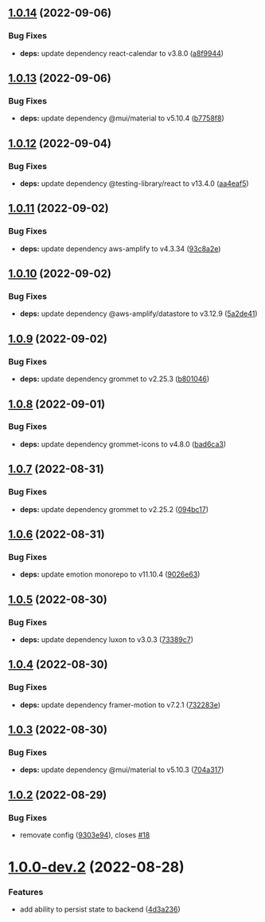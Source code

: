 ## [1.0.14](https://github.com/OffendingCommit/jellyplan/compare/v1.0.13...v1.0.14) (2022-09-06)


### Bug Fixes

* **deps:** update dependency react-calendar to v3.8.0 ([a8f9944](https://github.com/OffendingCommit/jellyplan/commit/a8f9944b3725fe8c17d2d60b34cddab57905efb6))

## [1.0.13](https://github.com/OffendingCommit/jellyplan/compare/v1.0.12...v1.0.13) (2022-09-06)


### Bug Fixes

* **deps:** update dependency @mui/material to v5.10.4 ([b7758f8](https://github.com/OffendingCommit/jellyplan/commit/b7758f8fabd9e7fcc241e509cf20d484af98d2b3))

## [1.0.12](https://github.com/OffendingCommit/jellyplan/compare/v1.0.11...v1.0.12) (2022-09-04)


### Bug Fixes

* **deps:** update dependency @testing-library/react to v13.4.0 ([aa4eaf5](https://github.com/OffendingCommit/jellyplan/commit/aa4eaf5008cbec396a882e7f0d40f5e095b8ae03))

## [1.0.11](https://github.com/OffendingCommit/mealcal/compare/v1.0.10...v1.0.11) (2022-09-02)


### Bug Fixes

* **deps:** update dependency aws-amplify to v4.3.34 ([93c8a2e](https://github.com/OffendingCommit/mealcal/commit/93c8a2e737657fd7470280eeabd5fbcfd6a0160f))

## [1.0.10](https://github.com/OffendingCommit/mealcal/compare/v1.0.9...v1.0.10) (2022-09-02)


### Bug Fixes

* **deps:** update dependency @aws-amplify/datastore to v3.12.9 ([5a2de41](https://github.com/OffendingCommit/mealcal/commit/5a2de414468fd1ef67f8d107453c44e6d00dd74f))

## [1.0.9](https://github.com/OffendingCommit/mealcal/compare/v1.0.8...v1.0.9) (2022-09-02)


### Bug Fixes

* **deps:** update dependency grommet to v2.25.3 ([b801046](https://github.com/OffendingCommit/mealcal/commit/b80104672e7fd8082f987d3bebcd703555e148e9))

## [1.0.8](https://github.com/OffendingCommit/mealcal/compare/v1.0.7...v1.0.8) (2022-09-01)


### Bug Fixes

* **deps:** update dependency grommet-icons to v4.8.0 ([bad6ca3](https://github.com/OffendingCommit/mealcal/commit/bad6ca34bf9ddc5e51bb1ee0b1c200617eda6125))

## [1.0.7](https://github.com/OffendingCommit/mealcal/compare/v1.0.6...v1.0.7) (2022-08-31)


### Bug Fixes

* **deps:** update dependency grommet to v2.25.2 ([094bc17](https://github.com/OffendingCommit/mealcal/commit/094bc172b3a75ebf499d5154ca7288ca09b5f5ea))

## [1.0.6](https://github.com/OffendingCommit/mealcal/compare/v1.0.5...v1.0.6) (2022-08-31)


### Bug Fixes

* **deps:** update emotion monorepo to v11.10.4 ([9026e63](https://github.com/OffendingCommit/mealcal/commit/9026e639b3c4ca0b129c4212dca3c32ebc3d80b6))

## [1.0.5](https://github.com/OffendingCommit/mealcal/compare/v1.0.4...v1.0.5) (2022-08-30)


### Bug Fixes

* **deps:** update dependency luxon to v3.0.3 ([73389c7](https://github.com/OffendingCommit/mealcal/commit/73389c74f96e8a63ff4cd5838410970b99512d03))

## [1.0.4](https://github.com/OffendingCommit/mealcal/compare/v1.0.3...v1.0.4) (2022-08-30)


### Bug Fixes

* **deps:** update dependency framer-motion to v7.2.1 ([732283e](https://github.com/OffendingCommit/mealcal/commit/732283e17c095c3f1beb2c22a088cecda7e30dbf))

## [1.0.3](https://github.com/OffendingCommit/mealcal/compare/v1.0.2...v1.0.3) (2022-08-30)


### Bug Fixes

* **deps:** update dependency @mui/material to v5.10.3 ([704a317](https://github.com/OffendingCommit/mealcal/commit/704a3170ed2541201c65107d4f40f2ccc1c5d3d7))

## [1.0.2](https://github.com/OffendingCommit/mealcal/compare/v1.0.1...v1.0.2) (2022-08-29)


### Bug Fixes

* removate config  ([9303e94](https://github.com/OffendingCommit/mealcal/commit/9303e9462b6fe0aa43f554542b4677b0c45e5d81)), closes [#18](https://github.com/OffendingCommit/mealcal/issues/18)

# [1.0.0-dev.2](https://github.com/OffendingCommit/mealcal/compare/v1.0.0-dev.1...v1.0.0-dev.2) (2022-08-28)


### Features

* add ability to persist state to backend ([4d3a236](https://github.com/OffendingCommit/mealcal/commit/4d3a236dd9eb066c6b93ee0d4f48440d386383d6))
